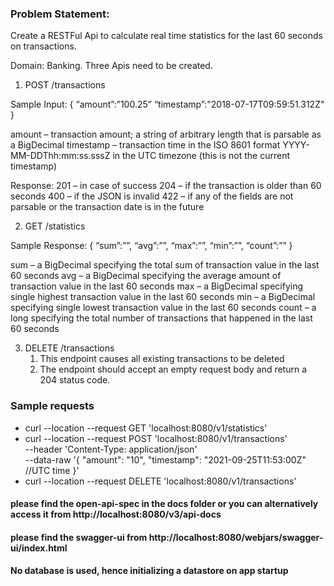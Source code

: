 ### Problem Statement:

Create a RESTFul Api to calculate real time statistics for the last 60 seconds on transactions.

Domain: Banking.
Three Apis need to be created.

1. POST /transactions

Sample Input:
{
“amount”:”100.25”
“timestamp”:"2018-07-17T09:59:51.312Z"
}

amount – transaction amount; a string of arbitrary length that is parsable as a BigDecimal
timestamp – transaction time in the ISO 8601 format YYYY-MM-DDThh:mm:ss.sssZ in the UTC timezone (this is not the current timestamp)

Response:
201 – in case of success
204 – if the transaction is older than 60 seconds
400 – if the JSON is invalid
422 – if any of the fields are not parsable or the transaction date is in the future

2. GET /statistics

Sample Response:
{
“sum”:””,
“avg”:””,
“max”:””,
“min”:””,
“count”:””
}

sum – a BigDecimal specifying the total sum of transaction value in the last 60 seconds
avg – a BigDecimal specifying the average amount of transaction value in the last 60 seconds
max – a BigDecimal specifying single highest transaction value in the last 60 seconds
min – a BigDecimal specifying single lowest transaction value in the last 60 seconds
count – a long specifying the total number of transactions that happened in the last 60 seconds

3. DELETE /transactions
    1. This endpoint causes all existing transactions to be deleted
    2. The endpoint should accept an empty request body and return a 204 status code.

    
### Sample requests

* curl --location --request GET 'localhost:8080/v1/statistics'
* curl --location --request POST 'localhost:8080/v1/transactions' \
  --header 'Content-Type: application/json' \
  --data-raw '{
  "amount": "10",
  "timestamp": "2021-09-25T11:53:00Z" //UTC time
  }'
* curl --location --request DELETE 'localhost:8080/v1/transactions'

#### please find the open-api-spec in the docs folder or you can alternatively access it from http://localhost:8080/v3/api-docs

#### please find the swagger-ui from http://localhost:8080/webjars/swagger-ui/index.html

#### No database is used, hence initializing a datastore on app startup